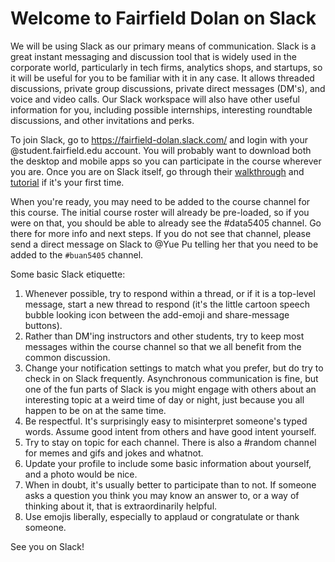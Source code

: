 # Welcome to Fairfield Dolan on **Slack**

We will be using Slack as our primary means of communication. Slack is a great instant messaging and discussion tool that is widely used in the corporate world, particularly in tech firms, analytics shops, and startups, so it will be useful for you to be familiar with it in any case. It allows threaded discussions, private group discussions, private direct messages (DM's), and voice and video calls. Our Slack workspace will also have other useful information for you, including possible internships, interesting roundtable discussions, and other invitations and perks.

To join Slack, go to https://fairfield-dolan.slack.com/ and login with your @student.fairfield.edu account. You will probably want to download both the desktop and mobile apps so you can participate in the course wherever you are. Once you are on Slack itself, go through their [walkthrough](https://slack.com/help/articles/218080037-Getting-started-for-new-members) and [tutorial](https://slack.com/resources/slack-101/what-is-slack) if it's your first time.

When you're ready, you may need to be added to the course channel for this course. The initial course roster will already be pre-loaded, so if you were on that, you should be able to already see the #data5405 channel. Go there for more info and next steps. If you do not see that channel, please send a direct message on Slack to @Yue Pu telling her that you need to be added to the `#buan5405` channel.

Some basic Slack etiquette:
1.  Whenever possible, try to respond within a thread, or if it is a top-level message, start a new thread to respond (it's the little cartoon speech bubble looking icon between the add-emoji and share-message buttons).
2.  Rather than DM'ing instructors and other students, try to keep most messages within the course channel so that we all benefit from the common discussion.
3.  Change your notification settings to match what you prefer, but do try to check in on Slack frequently. Asynchronous communication is fine, but one of the fun parts of Slack is you might engage with others about an interesting topic at a weird time of day or night, just because you all happen to be on at the same time.
4.  Be respectful. It's surprisingly easy to misinterpret someone's typed words. Assume good intent from others and have good intent yourself.
5.  Try to stay on topic for each channel. There is also a #random channel for memes and gifs and jokes and whatnot.
6.  Update your profile to include some basic information about yourself, and a photo would be nice.
7.  When in doubt, it's usually better to participate than to not. If someone asks a question you think you may know an answer to, or a way of thinking about it, that is extraordinarily helpful.
8.  Use emojis liberally, especially to applaud or congratulate or thank someone.

See you on Slack!
